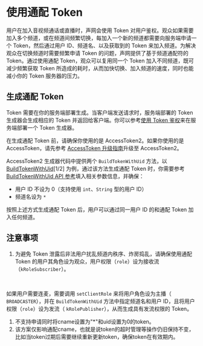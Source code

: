 # 使用通配 Token

用户在加入音视频通话或直播时，声网会使用 Token 对用户鉴权。观众如果需要加入多个频道，或在频道间频繁切换，每加入一个新的频道都需要向服务端申请一个 Token，然后通过用户 ID、频道名、以及获取到的 Token 来加入频道。为解决观众在切换频道时需要频繁申请 Token 的问题，声网提供了基于频道通配符的 Token。通过使用通配 Token，观众可以复用同一个 Token 加入不同频道，既可减少频繁获取 Token 所造成的耗时，从而加快切换、加入频道的速度，同时也能减小你的 Token 服务器的压力。

## 生成通配 Token

Token 需要在你的服务端部署生成。当客户端发送请求时，服务端部署的 Token 生成器会生成相应的 Token 并返回给客户端。你可以参考[使用 Token 鉴权](https://docportal.shengwang.cn/cn/video-call-4.x/token_server_android_ng?platform=Android)来在服务端部署一个 Token 生成器。

<div class="alert note">在生成通配 Token 前，请确保你使用的是 AccessToken2。如果你使用的是 AccessToken，请先参考 <a href="https://docportal.shengwang.cn/cn/live-streaming-premium-legacy/token_upgrade?platform=Android#升级至-accesstoken2">AccessToken 升级指南</a>升级至 AccessToken2。</div>

AccessToken2 生成器代码中提供两个 `BuildTokenWithUid` 方法，以 [BuildTokenWithUid](https://github.com/AgoraIO/Tools/blob/master/DynamicKey/AgoraDynamicKey/cpp/src/RtcTokenBuilder2.h)[1/2] 为例，通过该方法生成通配 Token 时，你需要参考 [BuildTokenWithUid API 参考](https://docportal.shengwang.cn/cn/video-call-4.x/token_server_android_ng?platform=Android#buildtokenwithuid-api-参考)填入相关参数信息，并确保：

-  用户 ID 不设为 0（支持使用 `int`、`String` 型的用户 ID） 
-  频道名设为 `*`

按照上述方式生成通配 Token 后，用户可以通过同一用户 ID 的和通配 Token 加入任何频道。

## 注意事项

1. 为避免 Token 泄露后非法用户扰乱频道内秩序、炸房捣乱，请确保使用通配 Token 的用户其角色设为观众，用户权限（`role`）设为接收流（`kRoleSubscriber`）。

​      <div class="alert info">如果用户需要连麦，需要调用 `setClientRole` 来将用户角色设为主播（ `BROADCASTER`），并在 `BuildTokenWithUid` 方法中指定频道名和用户 ID，且将用户权限（`role`）设为发流（ `kRolePublisher`），从而生成具有发流权限的 Token。</div>

1. 不支持申请同时将cname设置为"\*"和uid设置为0的token。
2. 该方案仅影响通配cname，也就是说token的超时管理等操作仍旧保持不变，比如当token过期后需要继续重新更新token，确保token在有效期内。








